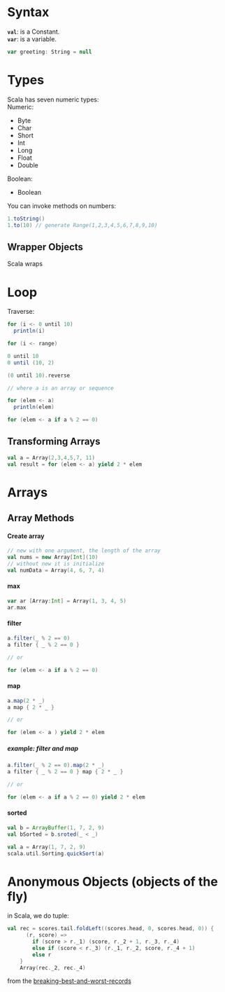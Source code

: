 # Syntax

**`val`**: is a Constant.  
**`var`**: is a variable.  
```scala
var greeting: String = null
```

# Types
Scala has seven numeric types:  
Numeric:  
* Byte
* Char
* Short
* Int
* Long
* Float
* Double

Boolean:
* Boolean

You can invoke methods on numbers:
```scala
1.toString() 
1.to(10) // generate Range(1,2,3,4,5,6,7,8,9,10)
```

## Wrapper Objects
Scala wraps 
# Loop

Traverse:
```scala
for (i <- 0 until 10)
  println(i)

for (i <- range)

0 until 10
0 until (10, 2)

(0 until 10).reverse

// where a is an array or sequence

for (elem <- a)
  println(elem)

for (elem <- a if a % 2 == 0)
```

## Transforming Arrays

```scala
val a = Array(2,3,4,5,7, 11)
val result = for (elem <- a) yield 2 * elem
```

# Arrays

## Array Methods

#### Create array

```scala
// new with one argument, the length of the array
val nums = new Array[Int](10)
// without new it is initialize
val numData = Array(4, 6, 7, 4)
```

#### max

```scala
var ar [Array:Int] = Array(1, 3, 4, 5)
ar.max
```

#### filter
```scala
a.filter(_ % 2 == 0)
a filter { _ % 2 == 0 }

// or 

for (elem <- a if a % 2 == 0)
```

#### map
```scala
a.map(2 * _)
a map { 2 * _ }

// or 

for (elem <- a ) yield 2 * elem
```


##### example: filter and map
```scala
a.filter(_ % 2 == 0).map(2 * _)
a filter { _ % 2 == 0 } map { 2 * _ }

// or 

for (elem <- a if a % 2 == 0) yield 2 * elem
```

#### sorted
```scala
val b = ArrayBuffer(1, 7, 2, 9)
val bSorted = b.sroted(_ < _)

val a = Array(1, 7, 2, 9)
scala.util.Sorting.quickSort(a)
```

# Anonymous Objects (objects of the fly)

in Scala, we do tuple:  


```scala
val rec = scores.tail.foldLeft((scores.head, 0, scores.head, 0)) {
      (r, score) =>
        if (score > r._1) (score, r._2 + 1, r._3, r._4)
        else if (score < r._3) (r._1, r._2, score, r._4 + 1)
        else r
    }
    Array(rec._2, rec._4)
```

from the [breaking-best-and-worst-records](../../hackerrank.com/problem-solving/breaking-best-and-worst-records.scala)